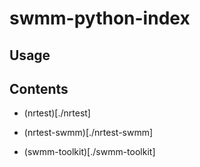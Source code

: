 # swmm-python-index

## Usage

## Contents

- (nrtest)[./nrtest]

- (nrtest-swmm)[./nrtest-swmm]

- (swmm-toolkit)[./swmm-toolkit]
